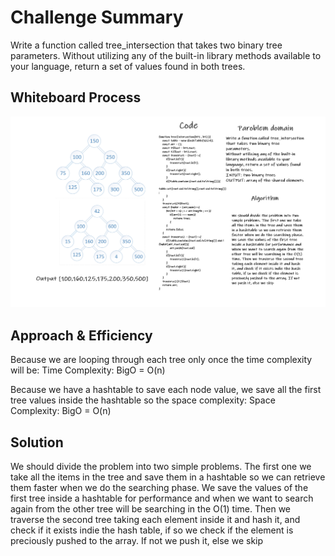 # Challenge Summary
<!-- Description of the challenge -->
Write a function called tree_intersection that takes two binary tree parameters.
Without utilizing any of the built-in library methods available to your language, return a set of values found in both trees.

## Whiteboard Process
<!-- Embedded whiteboard image -->
![Whiteboard](../../../../assets/treeintersect.png)

## Approach & Efficiency
<!-- What approach did you take? Why? What is the Big O space/time for this approach? -->
Because we are looping through each tree only once the time complexity will be:
Time Complexity: BigO = O(n)

Because we have a hashtable to save each node value, we save all the first tree values inside the hashtable so the space complexity:
Space Complexity: BigO = O(n)

## Solution
<!-- Show how to run your code, and examples of it in action -->
We should divide the problem into two simple problems. The first one we take all the items in the tree and save them in a hashtable so we can retrieve them faster when we do the searching phase. We save the values of the first tree inside a hashtable for performance and when we want to search again from the other tree will be searching in the O(1) time. Then we traverse the second tree taking each element inside it and hash it, and check if it exists indie the hash table, if so we check if the element is preciously pushed to the array. If not we push it, else we skip
